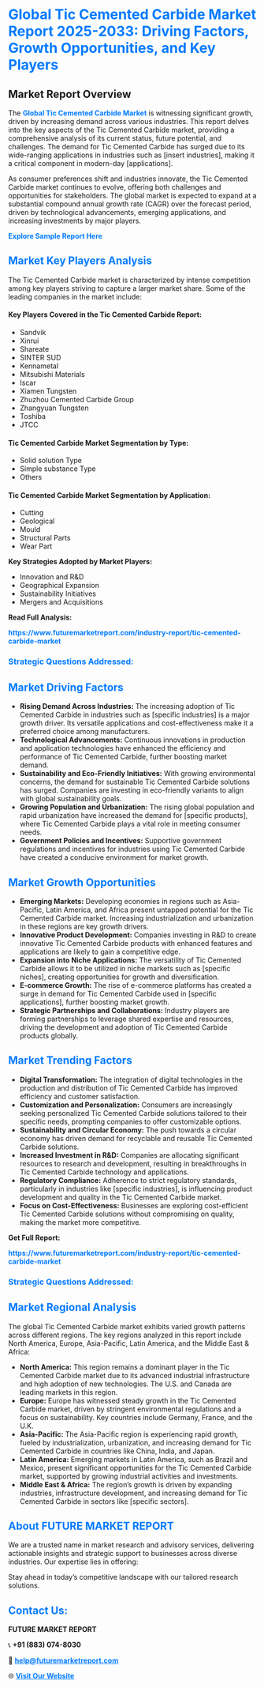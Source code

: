 <h1 style="color: #007BFF;">Global Tic Cemented Carbide Market Report 2025-2033: Driving Factors, Growth Opportunities, and Key Players</h1>

<section id="overview">
<h2>Market Report Overview</h2>
<p>The <a href="https://www.futuremarketreport.com/industry-report/tic-cemented-carbide-market" style="color: #007BFF; text-decoration: none;"><strong>Global Tic Cemented Carbide Market</strong></a> is witnessing significant growth, driven by increasing demand across various industries. This report delves into the key aspects of the Tic Cemented Carbide market, providing a comprehensive analysis of its current status, future potential, and challenges. The demand for Tic Cemented Carbide has surged due to its wide-ranging applications in industries such as [insert industries], making it a critical component in modern-day [applications].</p>
<p>As consumer preferences shift and industries innovate, the Tic Cemented Carbide market continues to evolve, offering both challenges and opportunities for stakeholders. The global market is expected to expand at a substantial compound annual growth rate (CAGR) over the forecast period, driven by technological advancements, emerging applications, and increasing investments by major players.</p>
</section>

<section id="overview">
<p><a href="https://www.futuremarketreport.com/request-sample/reportId=106095" style="color: #007BFF; text-decoration: none;"><strong>Explore Sample Report Here</strong></a></p>
</section>

<section id="key-players">
<h2 style="color: #007BFF;">Market Key Players Analysis</h2>
<p>The Tic Cemented Carbide market is characterized by intense competition among key players striving to capture a larger market share. Some of the leading companies in the market include:</p>
<h4>Key Players Covered in the Tic Cemented Carbide Report:</h4>
<ul><li>Sandvik</li><li>Xinrui</li><li>Shareate</li><li>SINTER SUD</li><li>Kennametal</li><li>Mitsubishi Materials</li><li>Iscar</li><li>Xiamen Tungsten</li><li>Zhuzhou Cemented Carbide Group</li><li>Zhangyuan Tungsten</li><li>Toshiba</li><li>JTCC</li></ul>
<h4>Tic Cemented Carbide Market Segmentation by Type:</h4>
<ul><li>Solid solution Type</li><li>Simple substance Type</li><li>Others</li></ul>

<h4>Tic Cemented Carbide Market Segmentation by Application:</h4>
<ul><li>Cutting</li><li>Geological</li><li>Mould</li><li>Structural Parts</li><li>Wear Part</li></ul>
<p><strong>Key Strategies Adopted by Market Players:</strong></p>
<ul>
<li>Innovation and R&D</li>
<li>Geographical Expansion</li>
<li>Sustainability Initiatives</li>
<li>Mergers and Acquisitions</li>
</ul>
</section>

<section>
<p><strong>Read Full Analysis: </strong></p><a href="https://www.futuremarketreport.com/industry-report/tic-cemented-carbide-market" style="color: #007BFF; text-decoration: none;"><strong>https://www.futuremarketreport.com/industry-report/tic-cemented-carbide-market</strong></a>
<h3 style="color: #007BFF;">Strategic Questions Addressed:</h3>
</section>

<section id="driving-factors">
<h2 style="color: #007BFF;">Market Driving Factors</h2>
<ul>
<li><strong>Rising Demand Across Industries:</strong> The increasing adoption of Tic Cemented Carbide in industries such as [specific industries] is a major growth driver. Its versatile applications and cost-effectiveness make it a preferred choice among manufacturers.</li>
<li><strong>Technological Advancements:</strong> Continuous innovations in production and application technologies have enhanced the efficiency and performance of Tic Cemented Carbide, further boosting market demand.</li>
<li><strong>Sustainability and Eco-Friendly Initiatives:</strong> With growing environmental concerns, the demand for sustainable Tic Cemented Carbide solutions has surged. Companies are investing in eco-friendly variants to align with global sustainability goals.</li>
<li><strong>Growing Population and Urbanization:</strong> The rising global population and rapid urbanization have increased the demand for [specific products], where Tic Cemented Carbide plays a vital role in meeting consumer needs.</li>
<li><strong>Government Policies and Incentives:</strong> Supportive government regulations and incentives for industries using Tic Cemented Carbide have created a conducive environment for market growth.</li>
</ul>
</section>

<section id="growth-opportunities">
<h2 style="color: #007BFF;">Market Growth Opportunities</h2>
<ul>
<li><strong>Emerging Markets:</strong> Developing economies in regions such as Asia-Pacific, Latin America, and Africa present untapped potential for the Tic Cemented Carbide market. Increasing industrialization and urbanization in these regions are key growth drivers.</li>
<li><strong>Innovative Product Development:</strong> Companies investing in R&D to create innovative Tic Cemented Carbide products with enhanced features and applications are likely to gain a competitive edge.</li>
<li><strong>Expansion into Niche Applications:</strong> The versatility of Tic Cemented Carbide allows it to be utilized in niche markets such as [specific niches], creating opportunities for growth and diversification.</li>
<li><strong>E-commerce Growth:</strong> The rise of e-commerce platforms has created a surge in demand for Tic Cemented Carbide used in [specific applications], further boosting market growth.</li>
<li><strong>Strategic Partnerships and Collaborations:</strong> Industry players are forming partnerships to leverage shared expertise and resources, driving the development and adoption of Tic Cemented Carbide products globally.</li>
</ul>
</section>

<section id="trending-factors">
<h2 style="color: #007BFF;">Market Trending Factors</h2>
<ul>
<li><strong>Digital Transformation:</strong> The integration of digital technologies in the production and distribution of Tic Cemented Carbide has improved efficiency and customer satisfaction.</li>
<li><strong>Customization and Personalization:</strong> Consumers are increasingly seeking personalized Tic Cemented Carbide solutions tailored to their specific needs, prompting companies to offer customizable options.</li>
<li><strong>Sustainability and Circular Economy:</strong> The push towards a circular economy has driven demand for recyclable and reusable Tic Cemented Carbide solutions.</li>
<li><strong>Increased Investment in R&D:</strong> Companies are allocating significant resources to research and development, resulting in breakthroughs in Tic Cemented Carbide technology and applications.</li>
<li><strong>Regulatory Compliance:</strong> Adherence to strict regulatory standards, particularly in industries like [specific industries], is influencing product development and quality in the Tic Cemented Carbide market.</li>
<li><strong>Focus on Cost-Effectiveness:</strong> Businesses are exploring cost-efficient Tic Cemented Carbide solutions without compromising on quality, making the market more competitive.</li>
</ul>
</section>

<section>
<p><strong>Get Full Report: </strong></p><a href="https://www.futuremarketreport.com/industry-report/tic-cemented-carbide-market" style="color: #007BFF; text-decoration: none;"><strong>https://www.futuremarketreport.com/industry-report/tic-cemented-carbide-market</strong></a>
<h3 style="color: #007BFF;">Strategic Questions Addressed:</h3>
</section>


<section id="regional-analysis">
<h2 style="color: #007BFF;">Market Regional Analysis</h2>
<p>The global Tic Cemented Carbide market exhibits varied growth patterns across different regions. The key regions analyzed in this report include North America, Europe, Asia-Pacific, Latin America, and the Middle East & Africa:</p>
<ul>
<li><strong>North America:</strong> This region remains a dominant player in the Tic Cemented Carbide market due to its advanced industrial infrastructure and high adoption of new technologies. The U.S. and Canada are leading markets in this region.</li>
<li><strong>Europe:</strong> Europe has witnessed steady growth in the Tic Cemented Carbide market, driven by stringent environmental regulations and a focus on sustainability. Key countries include Germany, France, and the U.K.</li>
<li><strong>Asia-Pacific:</strong> The Asia-Pacific region is experiencing rapid growth, fueled by industrialization, urbanization, and increasing demand for Tic Cemented Carbide in countries like China, India, and Japan.</li>
<li><strong>Latin America:</strong> Emerging markets in Latin America, such as Brazil and Mexico, present significant opportunities for the Tic Cemented Carbide market, supported by growing industrial activities and investments.</li>
<li><strong>Middle East & Africa:</strong> The region’s growth is driven by expanding industries, infrastructure development, and increasing demand for Tic Cemented Carbide in sectors like [specific sectors].</li>
</ul>
</section>

<footer>
<h2 style="color: #007BFF;">About FUTURE MARKET REPORT</h2>
<p>We are a trusted name in market research and advisory services, delivering actionable insights and strategic support to businesses across diverse industries. Our expertise lies in offering:</p>

<p>Stay ahead in today’s competitive landscape with our tailored research solutions.</p>

<h2 style="color: #007BFF;">Contact Us:</h2>
<p><strong>FUTURE MARKET REPORT</strong></p>
<p>📞 <strong>+91 (883) 074-8030</strong></p>
<p>📧 <strong><a href="mailto:help@futuremarketreport.com" style="color: #007BFF;">help@futuremarketreport.com</a></strong></p>
<p>🌐 <strong><a href="https://www.futuremarketreport.com/" style="color: #007BFF;">Visit Our Website</a></strong></p>
</footer>